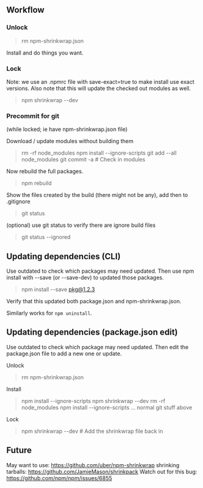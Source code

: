 ## Workflow

### Unlock

> rm npm-shrinkwrap.json

Install and do things you want.

### Lock

Note: we use an .npmrc file with save-exact=true to make install use exact versions.  Also note that this will update the checked out modules as well.

> npm shrinkwrap --dev

### Precommit for git

(while locked; ie have npm-shrinkwrap.json file)

Download / update modules without building them

> rm -rf node_modules
> npm install --ignore-scripts
> git add --all node_modules
> git commit -a   # Check in modules

Now rebuild the full packages.

> npm rebuild

Show the files created by the build (there might not be any), add then to .gitignore

> git status

(optional) use git status to verify there are ignore build files

> git status --ignored


## Updating dependencies (CLI)

Use outdated to check which packages may need updated.  Then use
npm install with --save (or --save-dev) to updated those packages.

> npm install --save pkg@1.2.3

Verify that this updated both package.json and npm-shrinkwrap.json.

Similarly works for `npm uninstall`.

## Updating dependencies (package.json edit)

Use outdated to check which package may need updated.  Then edit the package.json file to add a new one or update.

Unlock
> rm npm-shrinkwrap.json

Install
> npm install --ignore-scripts
> npm shrinkwrap --dev
> rm -rf node_modules
> npm install --ignore-scripts
> ... normal git stuff above

Lock
> npm shrinkwrap --dev   # Add the shrinkwrap file back in

## Future

May want to use: https://github.com/uber/npm-shrinkwrap
shrinking tarballs: https://github.com/JamieMason/shrinkpack
Watch out for this bug: https://github.com/npm/npm/issues/6855

